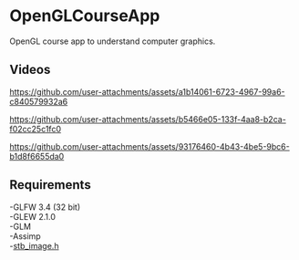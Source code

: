 # OpenGLCourseApp
OpenGL course app to understand computer graphics.

## Videos


https://github.com/user-attachments/assets/a1b14061-6723-4967-99a6-c840579932a6              




https://github.com/user-attachments/assets/b5466e05-133f-4aa8-b2ca-f02cc25c1fc0     


  

https://github.com/user-attachments/assets/93176460-4b43-4be5-9bc6-b1d8f6655da0




## Requirements
-GLFW 3.4 (32 bit)    
-GLEW 2.1.0     
-GLM       
-Assimp          
-[stb_image.h](https://github.com/nothings/stb)
